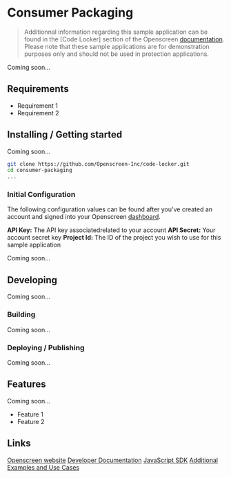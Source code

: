# Consumer Packaging

> Additionnal information regarding this sample application can be found in the
> [Code Locker] section of the Openscreen [documentation][DOCS]. Please note that
> these sample applications are for demonstration purposes only and should not
> be used in protection applications.

Coming soon...

## Requirements

- Requirement 1
- Requirement 2

## Installing / Getting started

Coming soon...

```bash
git clone https://github.com/Openscreen-Inc/code-locker.git
cd consumer-packaging
...
```

### Initial Configuration

The following configuration values can be found after you've created an account
and signed into your Openscreen [dashboard][DASH].

**API Key:** The API key associatedrelated to your account
**API Secret:** Your account secret key
**Project Id:** The ID of the project you wish to use for this sample application

Coming soon...

## Developing

Coming soon...

### Building

Coming soon...

### Deploying / Publishing

Coming soon...

## Features

Coming soon...

- Feature 1
- Feature 2

## Links

[Openscreen website][Openscreen]
[Developer Documentation][DOCS]
[JavaScript SDK][SDK]
[Additional Examples and Use Cases][LOCKER]

[Openscreen]: https://www.openscreen.com
[DASH]: https://www.app.openscreen.com
[SDK]: https://github.com/openscreen-tv/openscreen-sdk
[LOCKER]: https://docs.openscreen.com/docs/developer-portal/node-sdk/code-locker/overview/
[DOCS]: https://docs.openscreen.com/docs/
